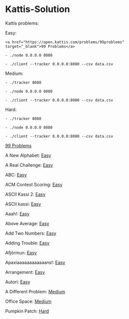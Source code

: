 # Kattis-Solution
Kattis problems:

Easy:

    <a href="https://open.kattis.com/problems/99problems" target="_blank">99 Problems</a>
    
    - ./node 0.0.0.0 8080
    
    - ./client --tracker 0.0.0.0:8080 --csv data.csv

Medium:

    - ./tracker 8080
    
    - ./node 0.0.0.0 8080
    
    - ./client --tracker 0.0.0.0:8080 --csv data.csv

Hard:

    - ./tracker 8080
    
    - ./node 0.0.0.0 8080
    
    - ./client --tracker 0.0.0.0:8080 --csv data.csv

<a href="https://open.kattis.com/problems/99problems" target="_blank">99 Problems</a>

A New Alphabet: <a href="https://open.kattis.com/problems/anewalphabet" target="_blank">Easy</a>

A Real Challenge: <a href="https://open.kattis.com/problems/areal" target="_blank">Easy</a>

ABC: <a href="https://open.kattis.com/problems/abc" target="_blank">Easy</a>

ACM Contest Scoring: <a href="https://open.kattis.com/problems/acm" target="_blank">Easy</a>

ASCII Kassi 2: <a href="https://open.kattis.com/problems/asciikassi2" target="_blank">Easy</a>

ASCII kassi: <a href="https://open.kattis.com/problems/asciikassi" target="_blank">Easy</a>

Aaah!: <a href="https://open.kattis.com/problems/aaah" target="_blank">Easy</a>

Above Average: <a href="https://open.kattis.com/problems/aboveaverage" target="_blank">Easy</a>

Add Two Numbers: <a href="https://open.kattis.com/problems/addtwonumbers" target="_blank">Easy</a>

Adding Trouble: <a href="https://open.kattis.com/problems/addingtrouble" target="_blank">Easy</a>

Afjörmun: <a href="https://open.kattis.com/problems/afjormun" target="_blank">Easy</a>

Apaxiaaaaaaaaaaaans!: <a href="https://open.kattis.com/problems/apaxiaaans" target="_blank">Easy</a>

Arrangement: <a href="https://open.kattis.com/problems/upprodun" target="_blank">Easy</a>

Autori: <a href="https://open.kattis.com/problems/autori" target="_blank">Easy</a>

A Different Problem: <a href="https://open.kattis.com/problems/different" target="_blank">Medium</a>

Office Space: <a href="https://open.kattis.com/problems/officespace" target="_blank">Medium</a>

Pumpkin Patch: <a href="https://open.kattis.com/problems/pumpkinpatch" target="_blank">Hard</a>
